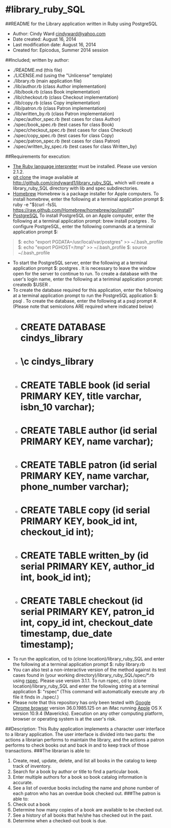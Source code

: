 
#library_ruby_SQL
====================

##README for the Library application written in Ruby using PostgreSQL

* Author: Cindy Ward <cindyward@yahoo.com>
* Date created: August 16, 2014
* Last modification date: August 16, 2014
* Created for:  Epicodus, Summer 2014 session

##Included; written by author:
* ./README.md (this file)
* ./LICENSE.md (using the "Unlicense" template)
* ./library.rb (main application file)
* ./lib/author.rb (class Author implementation)
* ./lib/book.rb (class Book implementation)
* ./lib/checkout.rb (class Checkout implementation)
* ./lib/copy.rb (class Copy implementation)
* ./lib/patron.rb (class Patron implementation)
* ./lib/written_by.rb (class Patron implementation)
* ./spec/author_spec.rb (test cases for class Author)
* ./spec/book_spec.rb (test cases for class Book)
* ./spec/checkout_spec.rb (test cases for class Checkout)
* ./spec/copy_spec.rb (test cases for class Copy)
* ./spec/patron_spec.rb (test cases for class Patron)
* ./spec/written_by_spec.rb (test cases for class Written_by)

##Requirements for execution:
* [The Ruby language interpreter](https://www.ruby-lang.org/en/downloads/) must be installed. Please use version 2.1.2. 
* [git clone](http://github.com/) the image available at http://github.com/cindyward1/library_ruby_SQL, which will create a library_ruby_SQL directory with lib and spec subdirectories.
* [Homebrew](http://brew.sh/) Homebrew is a package installer for Apple computers. To install homebrew, enter the following at a terminal application prompt $: ruby -e "$(curl -fsSL https://raw.github.com/Homebrew/homebrew/go/install)"
* [PostgreSQL](http://http://www.postgresql.org/) To install PostgreSQL on an Apple computer, enter the following at a terminal application prompt: brew install postgres . To configure PostgreSQL, enter the following commands at a terminal application prompt $: 
> $: echo "export PGDATA=/usr/local/var/postgres" >> ~/.bash_profile
> $: echo "export PGHOST=/tmp" >> ~/.bash_profile
> $: source ~/.bash_profile
* To start the PostgreSQL server, enter the following at a terminal application prompt $: postgres . It is necessary to leave the window open for the server to continue to run. To create a database with the user's login name, enter the following at a teriminal application prompt: createdb $USER .
* To create the database required for this application, enter the following at a terminal application prompt to run the PostgreSQL application $: psql . To create the database, enter the following at a psql prompt #. (Please note that semicolons ARE required where indicated below)
  * # CREATE DATABASE cindys_library
  * # \c cindys_library
  * # CREATE TABLE book (id serial PRIMARY KEY, title varchar, isbn_10 varchar);
  * # CREATE TABLE author (id serial PRIMARY KEY, name varchar);
  * # CREATE TABLE patron (id serial PRIMARY KEY, name varchar, phone_number varchar);
  * # CREATE TABLE copy (id serial PRIMARY KEY, book_id int, checkout_id int);
  * # CREATE TABLE written_by (id serial PRIMARY KEY, author_id int, book_id int);
  * # CREATE TABLE checkout (id serial PRIMARY KEY, patron_id int, copy_id int, checkout_date timestamp, due_date timestamp);
* To run the application, cd to (clone location)/library_ruby_SQL and enter the following at a terminal application prompt $: ruby library.rb
* You can also test a non-interactive version of the method against its test cases found in (your working directory)/library_ruby_SQL/spec/*.rb using [rspec](https://rubygems.org/gems/rspec). Please use version 3.1.1. To run rspec, cd to (clone location)/library_ruby_SQL and enter the following string at a terminal application $: "rspec" (This command will automatically execute any .rb file it finds in ./spec/.)
* Please note that this repository has only been tested with [Google Chrome browser](http://www.google.com/intl/en/chrome/browser) version 36.0.1985.125 on an iMac running [Apple](http://www.apple.com) OS X version 10.9.4 (Mavericks). Execution on any other computing platform, browser or operating system is at the user's risk.

##Description:
This Ruby application implements a character user interface to a library application. The user interface is divided into two parts: the actions a librarian performs to maintain the library, and the actions a patron performs to check books out and back in and to keep track of those transactions.
###The librarian is able to: 
1. Create, read, update, delete, and list all books in the catalog to keep track of inventory.
2. Search for a book by author or title to find a particular book.
3. Enter multiple authors for a book so book catalog information is accurate.
4. See a list of overdue books including the name and phone number of each patron who has an overdue book checked out.
###The patron is able to:
1. Check out a book
2. Determine how many copies of a book are available to be checked out.
3. See a history of all books that he/she has checked out in the past.
4. Determine when a checked-out book is due.
